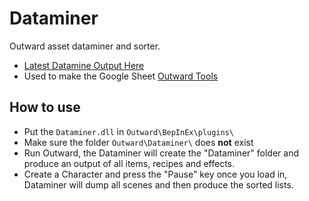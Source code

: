 # Dataminer
 
Outward asset dataminer and sorter.

* [Latest Datamine Output Here](https://github.com/sinaioutlander/Outward-Datamined)
* Used to make the Google Sheet [Outward Tools](https://docs.google.com/spreadsheets/d/1btxPTmgeRqjhqC5dwpPXWd49-_tX_OVLN1Uvwv525K4/edit#gid=0)

## How to use

* Put the `Dataminer.dll` in `Outward\BepInEx\plugins\`
* Make sure the folder `Outward\Dataminer\` does <b>not</b> exist
* Run Outward, the Dataminer will create the "Dataminer" folder and produce an output of all items, recipes and effects.
* Create a Character and press the "Pause" key once you load in, Dataminer will dump all scenes and then produce the sorted lists.
